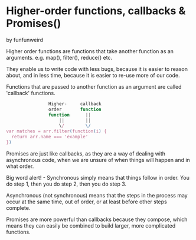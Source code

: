 # Higher-order functions, callbacks & Promises()
by funfunweird


Higher order functions are functions that take another function as an arguments.
e.g. map(), filter(), reduce() etc.

They enable us to write code with less bugs, because it is easier to reason about, and in less time, because it is easier to re-use more of our code.

Functions that are passed to another function as an argument are called 'callback' functions.

```js
                Higher-     callback
                order       function
                function      ||
                    ||        ||
                    \/        \/
var matches = arr.filter(function(i) {
  return arr.name === 'example'
})
```
Promises are just like callbacks, as they are a way of dealing with asynchronous code, when we are unsure of when things will happen and in what order.

Big word alert! - Synchronous simply means that things follow in order.  You do step 1, then you do step 2, then you do step 3.

Asynchronous (not synchronous) means that the steps in the process may occur at the same time, out of order, or at least before other steps complete.

Promises are more powerful than callbacks because they compose, which means they can easily be combined to build larger, more complicated functions.
